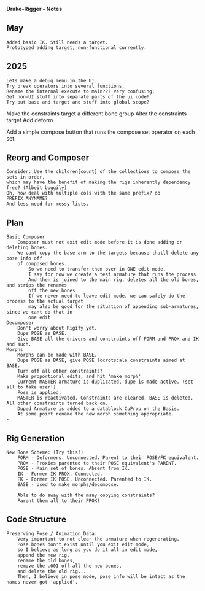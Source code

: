 __Drake-Rigger - Notes__

May
----------------------------------------------------------------------------------------------------
    Added basic IK. Still needs a target.
    Prototyped adding target, non-functional currently.


2025
----------------------------------------------------------------------------------------------------
    Lets make a debug menu in the UI.
    Try break operators into several functions.
    Rename the internal execute to main??? Very confusing.
    Get non-UI stuff into separate parts of the ui code!
    Try put base and target and stuff into global scope? 

Make the constraints target a different bone group
Alter the constraints target
Add deform

Add a simple compose button that runs the compose set operator on each set.

Reorg and Composer
----------------------------------------------------------------------------------------------------
    Consider: Use the children[count] of the collections to compose the sets in order,
    which may have the benefit of making the rigs inherently dependency free? (Albeit buggily)
    Oh, how deal with multiple cols with the same prefix? do PREFIX_ANYNAME?
    And less need for messy lists.

Plan
----------------------------------------------------------------------------------------------------
    Basic Composer
        Composer must not exit edit mode before it is done adding or deleting bones.
        We cant copy the base arm to the targets because thatll delete any pose info off 
        of composed bones...
            So we need to transfer them over in ONE edit mode.
            I say for now we create a test armature that runs the process
            And then is joined to the main rig, deletes all the old bones, and strips the renames
            off the new bones
            If we never need to leave edit mode, we can safely do the process to the actual target
            may also be good for the situation of appending sub-armatures, since we cant do that in
            one edit
    Decomposer
        Don't worry about Rigify yet.
        Dupe POSE as BASE.
        Give BASE all the drivers and constraints off FORM and PROX and IK and such.
    Morphs
        Morphs can be made with BASE.
        Dupe POSE as BASE, give POSE locrotscale constraints aimed at BASE.
        Turn off all other constraints?
        Make proportional edits, and hit 'make morph'
        Current MASTER armature is duplicated, dupe is made active. (set all to fake user!)
        Pose is applied.
        MASTER is reactivated. Constraints are cleared, BASE is deleted. All other constraints turned back on.
        Duped Armature is added to a datablock CuProp on the Basis. 
        At some point rename the new morph something appropriate.
    -


Rig Generation
----------------------------------------------------------------------------------------------------
    New Bone Scheme: (Try this!)
        FORM - Deformers. Unconnected. Parent to their POSE/FK equivalent.
        PROX - Proxies parented to their POSE equivalent's PARENT.
        POSE - Main set of bones. Absent from IK.
        IK - Former IK PROX. Connected.
        FK - Former IK POSE. Unconnected. Parented to IK.
        BASE - Used to make morphs/decompose. 

        Able to do away with the many copying constraints? 
        Parent them all to their PROX?

Code Structure
----------------------------------------------------------------------------------------------------
    Preserving Pose / Animation Data:
        Very important to not clear the armature when regenerating.
        Pose bones don't exist until you exit edit mode,
        so I believe as long as you do it all in edit mode, 
        append the new rig, 
        rename the old bones, 
        remove the .001 off all the new bones,
        and delete the old rig... 
        Then, I believe in pose mode, pose info will be intact as the names never got 'applied'.